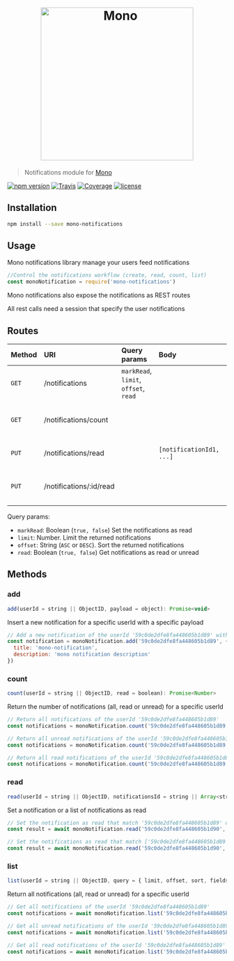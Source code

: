 <h1 align="center"><img src="https://user-images.githubusercontent.com/904724/31862666-e55f5998-b741-11e7-922f-c3e5b575e8f9.png" width="350" alt="Mono"/></h1>

> Notifications module for [Mono](https://github.com/terrajs/mono)

[![npm version](https://img.shields.io/npm/v/mono-notifications.svg)](https://www.npmjs.com/package/mono-notifications)
[![Travis](https://img.shields.io/travis/terrajs/mono-notifications/master.svg)](https://travis-ci.org/terrajs/mono-notifications)
[![Coverage](https://img.shields.io/codecov/c/github/terrajs/mono-notifications/master.svg)](https://codecov.io/gh/terrajs/mono-notifications.js)
[![license](https://img.shields.io/github/license/terrajs/mono-notifications.svg)](https://github.com/terrajs/mono-notifications/blob/master/LICENSE)

## Installation

```bash
npm install --save mono-notifications
```

## Usage

Mono notifications library manage your users feed notifications

```js
//Control the notifications workflow (create, read, count, list)
const monoNotification = require('mono-notifications')
```

Mono notifications also expose the notifications as REST routes

All rest calls need a session that specify the user notifications

## Routes

| Method | URI | Query params | Body | Action   |
| :------| :---| :------------| :-----| :--------|
| `GET`  | /notifications    |  `markRead`, `limit`, `offset`, `read`   | | Return the notifications |
| `GET`  | /notifications/count | | | Return the number of unread notifications |
| `PUT`  | /notifications/read | | `[notificationId1, ...]` | Set the notifications as read |
| `PUT`  | /notifications/:id/read | | | Set the specified notification as read

Query params:
- `markRead`: Boolean (`true, false`) Set the notifications as read
- `limit`: Number. Limit the returned notifications
- `offset`: String (`ASC` or `DESC`). Sort the returned notifications
- `read`: Boolean (`true, false`) Get notifications as read or unread

## Methods

### add

```js
add(userId = string || ObjectID, payload = object): Promise<void>
```

Insert a new notification for a specific userId with a specific payload

```js
// Add a new notification of the userId '59c0de2dfe8fa448605b1d89' with a specific payload
const notification = monoNotification.add('59c0de2dfe8fa448605b1d89', {
  title: 'mono-notification',
  description: 'mono notification description'
})
```

### count

```js
count(userId = string || ObjectID, read = boolean): Promise<Number>
```

Return the number of notifications (all, read or unread) for a specific userId

```js
// Return all notifications of the userId '59c0de2dfe8fa448605b1d89'
const notifications = monoNotification.count('59c0de2dfe8fa448605b1d89')
```

```js
// Return all unread notifications of the userId '59c0de2dfe8fa448605b1d89'
const notifications = monoNotification.count('59c0de2dfe8fa448605b1d89', false)
```

```js
// Return all read notifications of the userId '59c0de2dfe8fa448605b1d89'
const notifications = monoNotification.count('59c0de2dfe8fa448605b1d89', true)
```

### read

```js
read(userId = string || ObjectID, notificationsId = string || Array<string>): Promise<void>
```

Set a notification or a list of notifications as read

```js
// Set the notification as read that match '59c0de2dfe8fa448605b1d89' of the userId '59c0de2dfe8fa448605b1d90'
const result = await monoNotification.read('59c0de2dfe8fa448605b1d90', '59c0de2dfe8fa448605b1d89')
```
```js
// Set the notifications as read that match ['59c0de2dfe8fa448605b1d89','59c0de2dfe8fa448605b1d87'] of the userId '59c0de2dfe8fa448605b1d90'
const result = await monoNotification.read('59c0de2dfe8fa448605b1d90', ['59c0de2dfe8fa448605b1d89', '59c0de2dfe8fa448605b1d87'])
```

### list

```js
list(userId = string || ObjectID, query = { limit, offset, sort, fields, read }): Promise<Array<notification>>
```

Return all notifications (all, read or unread) for a specific userId

```js
// Get all notifications of the userId '59c0de2dfe8fa448605b1d89'
const notifications = await monoNotification.list('59c0de2dfe8fa448605b1d89')
```

```js
// Get all unread notifications of the userId '59c0de2dfe8fa448605b1d89'
const notifications = await monoNotification.list('59c0de2dfe8fa448605b1d89', { read: false })
```

```js
// Get all read notifications of the userId '59c0de2dfe8fa448605b1d89'
const notifications = await monoNotification.list('59c0de2dfe8fa448605b1d89', { read: true })
```

